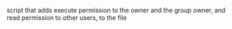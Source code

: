 script that adds execute permission to the owner and the group owner, and read permission to other users, to the file
